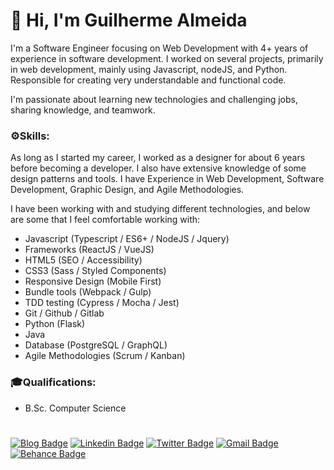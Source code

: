 # 🧔 Hi, I'm Guilherme Almeida  
I'm a Software Engineer focusing on Web Development with 4+ years of experience in software development. I worked on several projects, primarily in web development, mainly using Javascript, nodeJS, and Python. Responsible for creating very understandable and functional code.

I'm passionate about learning new technologies and challenging jobs, sharing knowledge, and teamwork.

### ⚙️**Skills:**
As long as I started my career, I worked as a designer for about 6 years before becoming a developer. I also have extensive knowledge of some design patterns and tools. I have Experience in Web Development, Software Development, Graphic Design, and Agile Methodologies.

I have been working with and studying different technologies, and below are some that I feel comfortable working with:  
- Javascript (Typescript / ES6+ / NodeJS / Jquery)
- Frameworks (ReactJS / VueJS)
- HTML5 (SEO / Accessibility)
- CSS3 (Sass / Styled Components)
- Responsive Design (Mobile First)
- Bundle tools (Webpack / Gulp)
- TDD testing (Cypress / Mocha / Jest)
- Git / Github / Gitlab
- Python (Flask)
- Java
- Database (PostgreSQL / GraphQL)
- Agile Methodologies (Scrum / Kanban)

### 🎓**Qualifications:**
-  B.Sc. Computer Science


#
[![Blog Badge](https://img.shields.io/badge/Blog-guisalmeida.com-black)](https://guisalmeida.com/blog)
[![Linkedin Badge](https://img.shields.io/badge/-LinkedIn-blue?logo=Linkedin&logoColor=white&link=https://www.linkedin.com/in/guisalmeida/)](https://www.linkedin.com/in/guisalmeida/)
[![Twitter Badge](https://img.shields.io/badge/-Twitter-1ca0f1?labelColor=1ca0f1&logo=twitter&logoColor=white&link=https://twitter.com/GuiSAlmeida87)](https://twitter.com/GuiSAlmeida87)
[![Gmail Badge](https://img.shields.io/badge/-Gmail-c14438?logo=Gmail&logoColor=white&link=mailto:guisalmeida.dev@gmail.com)](mailto:guisalmeida.dev@gmail.com)
[![Behance Badge](https://img.shields.io/badge/-Behance-blue?logo=behance&logoColor=white&link=https://www.behance.net/guisalmeida)](https://www.behance.net/guisalmeida)
<!-- [![CV](https://img.shields.io/badge/CV-ffffff?style=flat&logo=googledrive&logoColor=black&link=https://drive.google.com/file/d/1Gg8-LmUmf5c6_q8ch50XS9Vy4jUrd4v2/view)](https://drive.google.com/file/d/1Gg8-LmUmf5c6_q8ch50XS9Vy4jUrd4v2/view) -->


<!--
**GuiSAlmeida/GuiSAlmeida** is a ✨ _special_ ✨ repository because its `README.md` (this file) appears on your GitHub profile.

Here are some ideas to get you started:

- 🔭 I’m currently working on ...
- 🌱 I’m currently learning ...
- 👯 I’m looking to collaborate on ...
- 🤔 I’m looking for help with ...
- 💬 Ask me about ...
- 📫 How to reach me: ...
- 😄 Pronouns: ...
- ⚡ Fun fact: ...
-->
